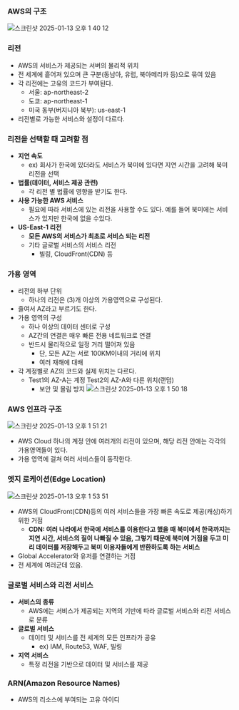 ### AWS의 구조

![스크린샷 2025-01-13 오후 1 40 12](https://github.com/user-attachments/assets/709d4c66-058a-4936-bb29-dc571da63f25)
### 리전

- AWS의 서비스가 제공되는 서버의 물리적 위치
- 전 세계에 흩어져 있으며 큰 구분(동남아, 유럽, 북아메리카 등)으로 묶여 있음
- 각 리전에는 고유의 코드가 부여된다.
    - 서울: ap-northeast-2
    - 도쿄: ap-northeast-1
    - 미국 동부(버지니아 북부): us-east-1
- 리전별로 가능한 서비스와 설정이 다르다.

### 리전을 선택할 때 고려할 점

- **지연 속도**
    - ex) 회사가 한국에 있더라도 서비스가 북미에 있다면 지연 시간을 고려해 북미 리전을 선택
- **법률(데이터, 서비스 제공 관련)**
    - 각 리전 별 법률에 영향을 받기도 한다.
- **사용 가능한 AWS 서비스**
    - 필요에 따라 서비스에 있는 리전을 사용할 수도 있다. 예를 들어 북미에는 서비스가 있지만 한국에 없을 수있다.
- **US-East-1 리전**
    - **모든 AWS의 서비스가 최초로 서비스 되는 리전**
    - 기타 글로벌 서비스의 서비스 리전
        - 빌링, CloudFront(CDN) 등

### 가용 영역

- 리전의 하부 단위
    - 하나의 리전은 (3)개 이상의 가용영역으로 구성된다.
- 줄여서 AZ라고 부르기도 한다.
- 가용 영역의 구성
    - 하나 이상의 데이터 센터로 구성
    - AZ간의 연결은 매우 빠른 전용 네트워크로 연결
    - 반드시 물리적으로 일정 거리 떨어져 있음
        - 단, 모든 AZ는 서로 100KM이내의 거리에 위치
        - 여러 재해에 대배
- 각 계정별로 AZ의 코드와 실제 위치는 다르다.
    - Test1의 AZ-A는 계정 Test2의 AZ-A와 다른 위치(랜덤)
        - 보안 및 몰림 방지
          ![스크린샷 2025-01-13 오후 1 50 18](https://github.com/user-attachments/assets/018c012d-5940-4361-b84f-0018e63684ba)


### AWS 인프라 구조

![스크린샷 2025-01-13 오후 1 51 21](https://github.com/user-attachments/assets/7e30654f-b32d-48a0-8212-57c318eee5da)
- AWS Cloud 하나의 계정 안에 여러개의 리전이 있으며, 해당 리전 안에는 각각의 가용영역들이 있다.
- 가용 영역에 걸쳐 여러 서비스들이 동작한다.

### 엣지 로케이션(Edge Location)

![스크린샷 2025-01-13 오후 1 53 51](https://github.com/user-attachments/assets/3a5a8fb3-8d1e-42ed-b907-fc285c62ae76)

- AWS의 CloudFront(CDN)등의 여러 서비스들을 가장 빠른 속도로 제공(캐싱)하기 위한 거점
    - **CDN: 여러 나라에서 한국에 서비스를 이용한다고 했을 때 북미에서 한국까지는 지연 시간, 서비스의 질이 나빠질 수 있음, 그렇기 때문에 북미에 거점을 두고 미리 데이터를 저장해두고 북미 이용자들에게 반환하도록 하는 서비스**
- Global Accelerator와 유저를 연결하는 거점
- 전 세계에 여러군데 있음.

### 글로벌 서비스와 리전 서비스

- **서비스의 종류**
    - AWS에는 서비스가 제공되는 지역의 기반에 따라 글로벌 서비스와 리전 서비스로 분류
- **글로벌 서비스**
    - 데이터 및 서비스를 전 세계의 모든 인프라가 공유
        - ex) IAM, Route53, WAF, 빌링
- **지역 서비스**
    - 특정 리전을 기반으로 데이터 및 서비스를 제공

### ARN(Amazon Resource Names)

- AWS의 리소스에 부여되는 고유 아이디